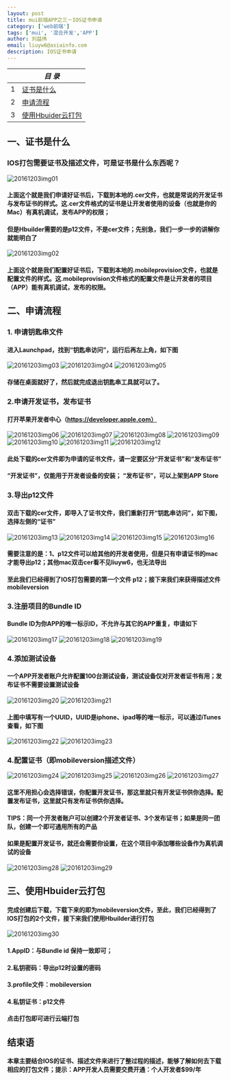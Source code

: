 ```yaml
---
layout: post
title: mui前端APP之三－IOS证书申请
category: ['web前端']
tags: ['mui', '混合开发','APP']
author: 刘益伟
email: liuyw6@asiainfo.com
description: IOS证书申请
---
```


|  |  *目 录* |
| --- | --- |
| 1 | [证书是什么](#1st) |
| 2 | [申请流程](#2st) |
| 3 | [使用Hbuider云打包](#3st) |


<a id="1st"></a>

## 一、证书是什么
	
### IOS打包需要证书及描述文件，可是证书是什么东西呢？

![20161203img01](/images/liuyw6/20161203img01.jpeg)

#### 上面这个就是我们申请好证书后，下载到本地的.cer文件，也就是常说的开发证书与发布证书的样式。这.cer文件格式的证书是让开发者使用的设备（也就是你的Mac）有真机调试，发布APP的权限；

#### 但是Hbuilder需要的是p12文件，不是cer文件；先别急，我们一步一步的讲解你就能明白了

![20161203img02](/images/liuyw6/20161203img02.png)

#### 上面这个就是我们配置好证书后，下载到本地的.mobileprovision文件，也就是配置文件的样式。这.mobileprovision文件格式的配置文件是让开发者的项目（APP）能有真机调试，发布的权限。

## 二、申请流程

### 1. 申请钥匙串文件

#### 进入Launchpad，找到“钥匙串访问”，运行后再左上角，如下图

![20161203img03](/images/liuyw6/20161203img03.png)
![20161203img04](/images/liuyw6/20161203img04.png)
![20161203img05](/images/liuyw6/20161203img05.png)

#### 存储在桌面就好了，然后就完成退出钥匙串工具就可以了。

### 2.申请开发证书，发布证书 

#### 打开苹果开发者中心（https://developer.apple.com）

![20161203img06](/images/liuyw6/20161203img06.png)
![20161203img07](/images/liuyw6/20161203img07.png)
![20161203img08](/images/liuyw6/20161203img08.png)
![20161203img09](/images/liuyw6/20161203img09.png)
![20161203img10](/images/liuyw6/20161203img10.png)
![20161203img11](/images/liuyw6/20161203img11.png)
![20161203img12](/images/liuyw6/20161203img12.png)

#### 此处下载的cer文件即为申请的证书文件，请一定要区分“开发证书”和“发布证书”

#### “开发证书”，仅能用于开发者设备的安装； “发布证书”，可以上架到APP Store

### 3.导出p12文件 

#### 双击下载的cer文件，即导入了证书文件，我们重新打开“钥匙串访问”，如下图，选择左侧的“证书”

![20161203img13](/images/liuyw6/20161203img13.png)
![20161203img14](/images/liuyw6/20161203img14.png)
![20161203img15](/images/liuyw6/20161203img15.png)
![20161203img16](/images/liuyw6/20161203img16.png)

#### 需要注意的是：1、p12文件可以给其他的开发者使用，但是只有申请证书的mac才能导出p12；其他mac双击cer看不见liuyw6，也无法导出

#### 至此我们已经得到了IOS打包需要的第一个文件 p12；接下来我们来获得描述文件mobileversion

### 3.注册项目的Bundle ID

#### Bundle ID为你APP的唯一标示ID，不允许与其它的APP重复，申请如下

![20161203img17](/images/liuyw6/20161203img17.png)
![20161203img18](/images/liuyw6/20161203img18.png)
![20161203img19](/images/liuyw6/20161203img19.png)

### 4.添加测试设备

#### 一个APP开发者账户允许配置100台测试设备，测试设备仅对开发者证书有用；发布证书不需要设置测试设备

![20161203img20](/images/liuyw6/20161203img20.png)
![20161203img21](/images/liuyw6/20161203img21.png)

#### 上图中填写有一个UUID，UUID是iphone、ipad等的唯一标示，可以通过iTunes查看，如下图

![20161203img22](/images/liuyw6/20161203img22.png)
![20161203img23](/images/liuyw6/20161203img23.png)

### 4.配置证书（即mobileversion描述文件）

![20161203img24](/images/liuyw6/20161203img24.png)
![20161203img25](/images/liuyw6/20161203img25.png)
![20161203img26](/images/liuyw6/20161203img26.png)
![20161203img27](/images/liuyw6/20161203img27.png)

#### 这里不用担心会选择错误，你配置开发证书，那这里就只有开发证书供你选择。配置发布证书，这里就只有发布证书供你选择。

#### TIPS：同一个开发者账户可以创建2个开发者证书、3个发布证书；如果是同一团队，创建一个即可通用所有的产品

#### 如果是配置开发证书，就还会需要你设置，在这个项目中添加哪些设备作为真机调试的设备

![20161203img28](/images/liuyw6/20161203img28.png)
![20161203img29](/images/liuyw6/20161203img29.png)

## 三、使用Hbuider云打包

#### 完成创建后下载，下载下来的即为mobileversion文件，至此，我们已经得到了IOS打包的2个文件，接下来我们使用Hbuilder进行打包

![20161203img30](/images/liuyw6/20161203img30.png)

#### 1.AppID：与Bundle id 保持一致即可；
#### 2.私钥密码：导出p12时设置的密码
#### 3.profile文件：mobileversion
#### 4.私钥证书：p12文件

#### 点击打包即可进行云端打包

## 结束语

#### 本章主要结合IOS的证书、描述文件来进行了整过程的描述，能够了解如何去下载相应的打包文件；提示：APP开发人员需要交费开通：个人开发者$99/年